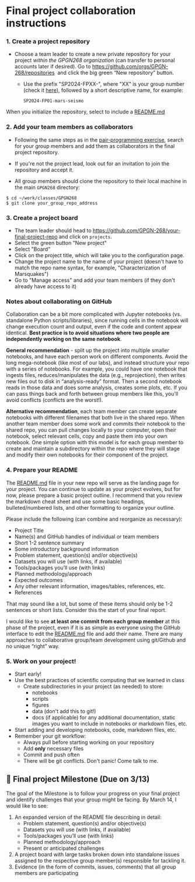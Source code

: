 
# Final project collaboration instructions

### 1. Create a project repository
- Choose a team leader to create a new private repository for your project _within the GPGN268 organization_ (can transfer to personal accounts later if desired). Go to https://github.com/orgs/GPGN-268/repositories  and click the big green “New repository” button.
	- Use the prefix "SP2024-FPXX-", where "XX" is your group number (check it [here](https://docs.google.com/spreadsheets/d/17egBlSwSOq9Zpv1Pwp06JOxN2iG3KfPh2gx_fRcjfus/edit#gid=1302978402)), followed by a short descriptive name, for example:

		``SP2024-FP01-mars-seismo``

When you initialize the repository, select to include a [README.md](http://readme.md/) 

### 2. Add your team members as collaborators
- Following the same steps as in the [pair-programming exercise](https://github.com/GPGN-268/GPGN268-CORE/blob/main/assignments/SA05-pair-programming.md), search for your group members and add them as collaborators in the final project repository.

- If you're not the project lead, look out for an invitation to join the repository and accept it. 
- All group members should clone the repository to their local machine in the main `GPGN268` directory:

```
$ cd ~/work/classes/GPGN268
$ git clone your_group_repo_address
```

### 3. Create a project board
- The team leader should head to https://github.com/GPGN-268/your-final-project-repo and click on `projects`. 
- Select the green button "New project"
- Select "Board"
- Click on the project title, which will take you to the configuration page.
- Change the project name to the name of your project (doesn't have to match the repo name syntax, for example, "Characterization of Marsquakes")
- Go to "Manage access" and add your team members (if they don't already have access to it)


### Notes about collaborating on GitHub

Collaboration can be a bit more complicated with Jupyter notebooks (vs. standalone Python scripts/libraries), since running cells in the notebook will change execution count and output, even if the code and content appear identical. **Best practice is to avoid situations where two people are independently working on the same notebook**. 

**General recommendation** - split up the project into multiple smaller notebooks, and have each person work on different components. Avoid the long mega-notebook (like most of our labs), and instead structure your repo with a series of notebooks. For example, you could have one notebook that ingests files, reduces/manipulates the data (e.g., reprojection), then writes new files out to disk in “analysis-ready” format. Then a second notebook reads in those data and does some analysis, creates some plots, etc. If you can pass things back and forth between group members like this, you’ll avoid conflicts (conflicts are the worst!).

**Alternative recommendation**, each team member can create separate notebooks with different filenames that both live in the shared repo. When another team member does some work and commits their notebook to the shared repo, you can pull changes locally to your computer, open their notebook, select relevant cells, copy and paste them into your own notebook. One simple option with this model is for each group member to create and maintain a subdirectory within the repo where they will stage and modify their own notebooks for their component of the project.


### 4. Prepare your README

The [README.md](http://readme.md/) file in your new repo will serve as the landing page for your project. You can continue to update as your project evolves, but for now, please prepare a basic project outline. I recommend that you review the markdown cheat sheet and use some basic headings, bulleted/numbered lists, and other formatting to organize your outline.

Please include the following (can combine and reorganize as necessary):

-   Project Title
-   Name(s) and GitHub handles of individual or team members
-   Short 1-2 sentence summary
-   Some introductory background information
-   Problem statement, question(s) and/or objective(s)
-   Datasets you will use (with links, if available)
-   Tools/packages you’ll use (with links)
-   Planned methodology/approach
-   Expected outcomes
-   Any other relevant information, images/tables, references, etc.
-   References

That may sound like a lot, but some of these items should only be 1-2 sentences or short lists. Consider this the start of your final report.

I would like to see **at least one commit from each group member** at this phase of the project, even if it is as simple as everyone using the GitHub interface to edit the [README.md](http://readme.md/) file and add their name. There are many approaches to collaborative group/team development using git/Github and no unique “right” way.

### 5. Work on your project!

-   Start early!
-   Use the best practices of scientific computing that we learned in class
	- Create subdirectories in your project (as needed) to store:    
	    - notebooks
	    - scripts
	    - figures
	    -  data (don't add this to git!) 
	    -  docs (if applicable) for any additional documentation, static images you want to include in notebooks or markdown files, etc.
-   Start adding and developing notebooks, code, markdown files, etc.
- Remember your git workflow:
	- Always pull before starting working on your repository
	- Add **only** necessary files 
	- Commit and push often
	- There will be git conflicts. Don't panic! Come talk to me.

## 📅 Final project Milestone (Due on 3/13)

The goal of the Milestone is to follow your progress on your final project and identify challenges that your group might be facing. By March 14, I would like to see:

1. An expanded version of the README file describing in detail:
	-   Problem statement, question(s) and/or objective(s)
	-   Datasets you will use (with links, if available)
	-   Tools/packages you’ll use (with links)
	-   Planned methodology/approach
	- Present or anticipated challenges
2.  A project board with large tasks broken down into standalone issues assigned to the respective group member(s) responsible for tackling it.
3. Evidence (in the form of commits, issues, comments) that all group members are participating
